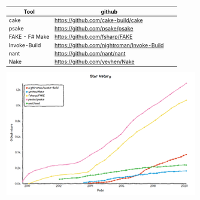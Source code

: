 | Tool           | github                                        |   |   |
|----------------|-----------------------------------------------|---|---|
| cake           | https://github.com/cake-build/cake            |   |   |
| psake          | https://github.com/psake/psake                |   |   |
| FAKE - F# Make | https://github.com/fsharp/FAKE                |   |   |
| Invoke-Build   | https://github.com/nightroman/Invoke-Build    |   |   |
| nant           | https://github.com/nant/nant                  |   |   |
| Nake           | https://github.com/yevhen/Nake                |   |   |


[![build-tools-star-history.png](https://github.com/juwens/cheat-sheet/raw/master/dotnet/assets/build-tools-star-history.png)](https://star-history.t9t.io/#fsharp/FAKE&psake/psake&nant/nant&yevhen/Nake&nightroman/Invoke-Build&cake-build/cake)
